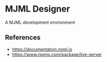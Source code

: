 # MJML Designer

A MJML development environment

## References

* <https://documentation.mjml.io>
* <https://www.npmjs.com/package/live-server>
